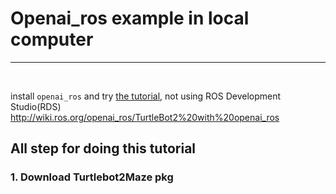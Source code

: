 # Openai_ros example in local computer
-----------

<br>

install `openai_ros` and try [the tutorial](<http://wiki.ros.org/openai_ros/TurtleBot2%20with%20openai_ros>), not using ROS Development Studio(RDS)
<http://wiki.ros.org/openai_ros/TurtleBot2%20with%20openai_ros>

## All step for doing this tutorial
### 1. Download Turtlebot2Maze pkg
